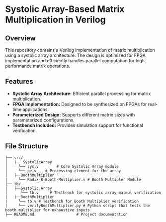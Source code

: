 # Systolic Array-Based Matrix Multiplication in Verilog

## Overview
This repository contains a Verilog implementation of matrix multiplication using a systolic array architecture. The design is optimized for FPGA implementation and efficiently handles parallel computation for high-performance matrix operations.

## Features
- **Systolic Array Architecture:** Efficient parallel processing for matrix multiplication.
- **FPGA Implementation:** Designed to be synthesized on FPGAs for real-time applications.
- **Parameterized Design:** Supports different matrix sizes with parameterized configurations.
- **Testbench Included:** Provides simulation support for functional verification.

## File Structure
```
├── src/
│   ├── SystolicArray
│     └── sys.v        # Core Systolic Array module
│     └── pe.v    # Processing element for the array
│   ├──BoothMultiplier
|     └── Radix-8-Booth-Multiplier.v # Booth Multipler Module
├── tb/
|   ├──Systolic Array
│      └── tb.v     # Testbench for systolic array matmul verification
|   ├──BoothMultiplier
|     └── tb.v # Testbench for Booth Multiplier verification
|     └── verifyBoothMultiplier.py # Python script that tests the booth multiplier for exhaustive inputs
├── README.md                   # Project documentation
```
